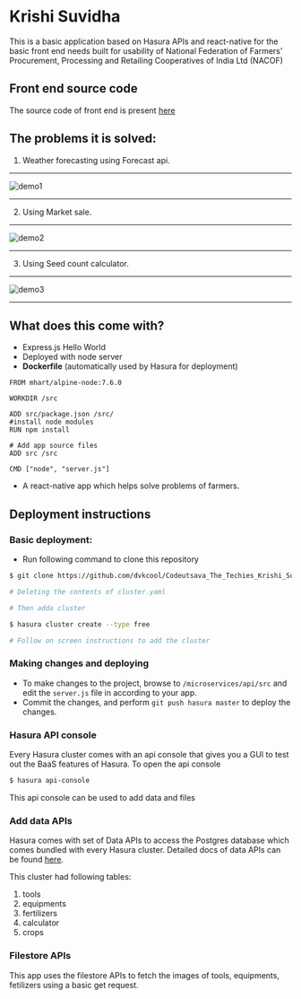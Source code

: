 # Krishi Suvidha
This is a basic application based on Hasura APIs and react-native for the basic front end needs built for usability of National Federation of Farmers' Procurement, Processing and Retailing Cooperatives of India Ltd (NACOF)


## Front end source code
The source code of front end is present [here](https://github.com/dvkcool/Codeutsava_frontend_react)


## The problems it is solved:

1. Weather forecasting using Forecast api.
______________________
![demo1](https://github.com/dvkcool/Codeutsava_frontend_react/blob/master/demo/sc1.png)
_______________

2. Using Market sale.
___________________
![demo2](https://github.com/dvkcool/Codeutsava_frontend_react/blob/master/demo/sc2.png)
_______________

3. Using Seed count calculator.
_________________
![demo3](https://github.com/dvkcool/Codeutsava_frontend_react/blob/master/demo/sc3.png)
_______________



## What does this come with?

* Express.js Hello World
* Deployed with node server
* **Dockerfile** (automatically used by Hasura for deployment)

```
FROM mhart/alpine-node:7.6.0

WORKDIR /src

ADD src/package.json /src/
#install node modules
RUN npm install

# Add app source files
ADD src /src

CMD ["node", "server.js"]
```
* A react-native app which helps solve problems of farmers.


## Deployment instructions

### Basic deployment:

* Run following command to clone this repository
```sh
$ git clone https://github.com/dvkcool/Codeutsava_The_Techies_Krishi_Suvidha.git

# Deleting the contents of cluster.yaml

# Then adda cluster

$ hasura cluster create --type free

# Follow on screen instructions to add the cluster

```

### Making changes and deploying

* To make changes to the project, browse to `/microservices/api/src` and edit the `server.js` file in according to your app.
* Commit the changes, and perform `git push hasura master` to deploy the changes.


### Hasura API console

Every Hasura cluster comes with an api console that gives you a GUI to test out the BaaS features of Hasura. To open the api console

```sh
$ hasura api-console
```

This api console can be used to add data and files


### Add data APIs

Hasura comes with set of Data APIs to access the Postgres database which comes bundled with every Hasura cluster.
Detailed docs of data APIs can be found [here](https://docs.hasura.io/0.15/manual/data/index.html).

This cluster had following tables:
1. tools
2. equipments
3. fertilizers
4. calculator
5. crops


### Filestore APIs
This app uses the filestore APIs to fetch the images of tools, equipments, fetilizers using a basic get request.


